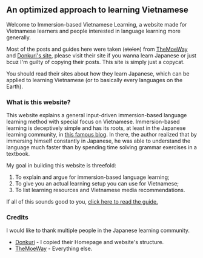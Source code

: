 ## An optimized approach to learning Vietnamese

Welcome to Immersion-based Vietnamese Learning, a website made for Vietnamese learners and people interested in language learning more generally.

Most of the posts and guides here were taken (~~stolen~~) from [TheMoeWay](https://learnjapanese.moe/) and [Donkuri's site](https://donkuri.github.io/learn-japanese/), please visit their site if you wanna learn Japanese or just bcuz I'm guilty of copying their posts. This site is simply just a copycat. 

You should read their sites about how they learn Japanese, which can be applied to learning Vietnamese (or to basically every languages on the Earth).

### What is this website?

This website explains a general input-driven immersion-based language learning method with special focus on Vietnamese. Immersion-based learning is deceptively simple and has its roots, at least in the Japanese learning community, in [this famous blog](http://web.archive.org/web/20230604042706/http://www.alljapaneseallthetime.com/blog). In there, the author realized that by immersing himself constantly in Japanese, he was able to understand the language much faster than by spending time solving grammar exercises in a textbook.

My goal in building this website is threefold:

1.  To explain and argue for immersion-based language learning;
2.  To give you an actual learning setup you can use for Vietnamese;
3.  To list learning resources and Vietnamese media recommendations.

If all of this sounds good to you, [click here to read the guide.](guide.md)

### Credits
I would like to thank multiple people in the Japanese learning community. 

- [Donkuri](https://donkuri.github.io/learn-japanese/) - I copied their Homepage and website's structure.
- [TheMoeWay](https://learnjapanese.moe/) - Everything else.


